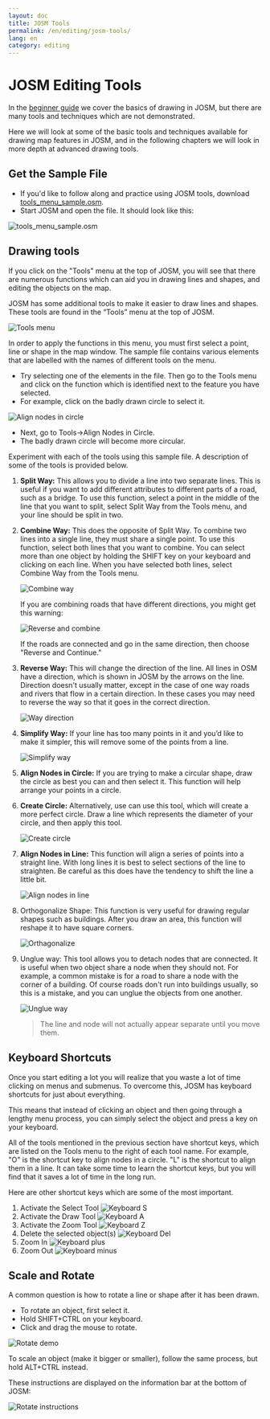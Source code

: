 ```yaml
---
layout: doc
title: JOSM Tools
permalink: /en/editing/josm-tools/
lang: en
category: editing
---
```


JOSM Editing Tools
==================
In the [beginner guide](/en/beginner) we cover the basics of drawing in
JOSM, but there are many tools and techniques which are not demonstrated.

Here we will look at some of the basic tools and techniques available
for drawing map features in JOSM, and in the following chapters we will
look in more depth at advanced drawing tools.

Get the Sample File
-------------------
-   If you'd like to follow along and practice using JOSM tools, download
    [tools_menu_sample.osm](/files/tools_menu_sample.osm).
-   Start JOSM and open the file. It should look like this:

![tools_menu_sample.osm][]

Drawing tools
-------------
If you click on the "Tools" menu at the top of JOSM, you will see that there
are numerous functions which can aid you in drawing lines and shapes, and
editing the objects on the map.

JOSM has some additional tools to make it easier to
draw lines and shapes. These tools are found in the “Tools” menu at the
top of JOSM.

![Tools menu][]

In order to apply the functions in this menu, you must first select a
point, line or shape in the map window. The sample file contains various
elements that are labelled with the names of different tools on the menu.

-   Try selecting one of the elements in the file. Then go to the Tools menu
    and click on the function which is identified next to the feature you have
    selected.
-   For example, click on the badly drawn circle to select it.

![Align nodes in circle][]

-   Next, go to Tools->Align Nodes in Circle.
-   The badly drawn circle will become more circular.

Experiment with each of the tools using this sample file. A description of
some of the tools is provided below.

1.  **Split Way:** This allows you to divide a line into two separate lines.
    This is useful if you want to add different attributes to different
    parts of a road, such as a bridge. To use this function, select a
    point in the middle of the line that you want to split, select Split
    Way from the Tools menu, and your line should be split in two.

2.  **Combine Way:** This does the opposite of Split Way. To combine two
    lines into a single line, they must share a single point. To use
    this function, select both lines that you want to combine. You can
    select more than one object by holding the SHIFT key on your
    keyboard and clicking on each line. When you have selected both
    lines, select Combine Way from the Tools menu.

    ![Combine way][]

    If you are combining roads that have different directions, you
    might get this warning:

    ![Reverse and combine][]

    If the roads are connected and go in the same direction, then choose
    "Reverse and Continue."

3.  **Reverse Way:** This will change the direction of the line. All lines in
    OSM have a direction, which is shown in JOSM by the arrows on the line.
    Direction doesn't usually matter, except in the case of one way roads and
    rivers that flow in a certain direction. In these cases you may need to
    reverse the way so that it goes in the correct direction.

    ![Way direction][]

4.  **Simplify Way:** If your line has too many points in it and you’d like
    to make it simpler, this will remove some of the points from a line.

    ![Simplify way][]

5.  **Align Nodes in Circle:** If you are trying to make a
    circular shape, draw the circle as best you can and then select it.
    This function will help arrange your points in a circle.

6.  **Create Circle:** Alternatively, use can use this tool, which
    will create a more perfect circle. Draw a line which represents the
    diameter of your circle, and then apply this tool.

    ![Create circle][]

7.  **Align Nodes in Line:** This function will align a series of points
    into a straight line.  With long lines it is best to select sections
    of the line to straighten.  Be careful as this does have the
    tendency to shift the line a little bit.

    ![Align nodes in line][]

8.  Orthogonalize Shape: This function is very useful for drawing
    regular shapes such as buildings. After you draw an area, this
    function will reshape it to have square corners.

    ![Orthagonalize][]

9.  Unglue way: This tool allows you to detach nodes that are
    connected. It is useful when two object share a node when they should
    not. For example, a common mistake is for a road to share a node
    with the corner of a building. Of course roads don't run into buildings
    usually, so this is a mistake, and you can unglue the objects from one
    another.

    ![Unglue way][]

    > The line and node will not actually appear separate until you move them.

Keyboard Shortcuts
------------------
Once you start editing a lot you will realize that you waste a lot of time
clicking on menus and submenus. To overcome this, JOSM has keyboard shortcuts
for just about everything.

This means that instead of clicking an object and then going through a lengthy
menu process, you can simply select the object and press a key on your keyboard.

All of the tools mentioned in the previous section have shortcut keys, which are
listed on the Tools menu to the right of each tool name. For example, "O" is the
shortcut key to align nodes in a circle. "L" is the shortcut to align them in a line.
It can take some time to learn the shortcut keys, but you will find that it saves
a lot of time in the long run.

Here are other shortcut keys which are some of the most important.

1.  Activate the Select Tool
![Keyboard S][]
2.  Activate the Draw Tool
![Keyboard A][]
3.  Activate the Zoom Tool
![Keyboard Z][]
4.  Delete the selected object(s)
![Keyboard Del][]
5.  Zoom In
![Keyboard plus][]
6.  Zoom Out
![Keyboard minus][]


Scale and Rotate
----------------
A common question is how to rotate a line or shape after it has
been drawn.

-   To rotate an object, first select it.
-   Hold SHIFT+CTRL on your keyboard.
-   Click and drag the mouse to rotate.

![Rotate demo][]

To scale an object (make it bigger or smaller), follow the same
process, but hold ALT+CTRL instead.

These instructions are displayed on the information bar at the bottom of JOSM:

![Rotate instructions][]




[tools_menu_sample.osm]: {{sitebaseurl}}/images/editing/josm-tools/tools-menu-sample-file.png
[Tools menu]: {{sitebaseurl}}/images/editing/josm-tools/tools-menu.png
[Align nodes in circle]: {{sitebaseurl}}/images/editing/josm-tools/align-nodes-in-circle.png
[Combine way]: {{sitebaseurl}}/images/editing/josm-tools/combine-way.png
[Reverse and combine]: {{sitebaseurl}}/images/editing/josm-tools/reverse-and-combine.png
[Way direction]: {{sitebaseurl}}/images/editing/josm-tools/way-direction.png
[Simplify way]: {{sitebaseurl}}/images/editing/josm-tools/simplify-way.png
[Create circle]: {{sitebaseurl}}/images/editing/josm-tools/create-circle.png
[Align nodes in line]: {{sitebaseurl}}/images/editing/josm-tools/align-nodes-in-line.png
[Orthagonalize]: {{sitebaseurl}}/images/editing/josm-tools/orthagonalize.png
[Unglue way]: {{sitebaseurl}}/images/editing/josm-tools/unglue-way.png
[Keyboard S]: {{sitebaseurl}}/images/editing/josm-tools/keyboard-s.png
[Keyboard A]: {{sitebaseurl}}/images/editing/josm-tools/keyboard-a.png
[Keyboard Z]: {{sitebaseurl}}/images/editing/josm-tools/keyboard-z.png
[Keyboard Del]: {{sitebaseurl}}/images/editing/josm-tools/keyboard-del.png
[Keyboard plus]: {{sitebaseurl}}/images/editing/josm-tools/keyboard-plus.png
[Keyboard minus]: {{sitebaseurl}}/images/editing/josm-tools/keyboard-minus.png
[Rotate demo]: {{sitebaseurl}}/images/editing/josm-tools/rotate-demo.png
[Rotate instructions]: {{sitebaseurl}}/images/editing/josm-tools/rotate-instructions.png








